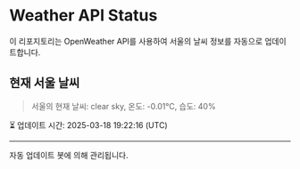 
# Weather API Status

이 리포지토리는 OpenWeather API를 사용하여 서울의 날씨 정보를 자동으로 업데이트합니다.

## 현재 서울 날씨
> 서울의 현재 날씨: clear sky, 온도: -0.01°C, 습도: 40%

⏳ 업데이트 시간: 2025-03-18 19:22:16 (UTC)

---
자동 업데이트 봇에 의해 관리됩니다.
